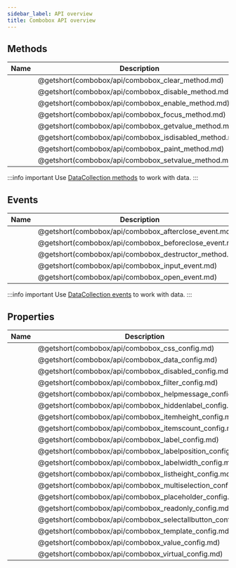 ```yaml
---
sidebar_label: API overview
title: Combobox API overview
---
```


## Methods

| Name                                           | Description                                           |
|------------------------------------------------|-------------------------------------------------------|
| [](combobox/api/combobox_clear_method.md)      | @getshort(combobox/api/combobox_clear_method.md)      |
| [](combobox/api/combobox_disable_method.md)    | @getshort(combobox/api/combobox_disable_method.md)    |
| [](combobox/api/combobox_enable_method.md)     | @getshort(combobox/api/combobox_enable_method.md)     |
| [](combobox/api/combobox_focus_method.md)      | @getshort(combobox/api/combobox_focus_method.md)      |
| [](combobox/api/combobox_getvalue_method.md)   | @getshort(combobox/api/combobox_getvalue_method.md)   |
| [](combobox/api/combobox_isdisabled_method.md) | @getshort(combobox/api/combobox_isdisabled_method.md) |
| [](combobox/api/combobox_paint_method.md)      | @getshort(combobox/api/combobox_paint_method.md)      |
| [](combobox/api/combobox_setvalue_method.md)   | @getshort(combobox/api/combobox_setvalue_method.md)   |

:::info important
Use [DataCollection methods](data_collection/index.md) to work with data. 
:::

## Events

| Name                                           | Description                                           |
| ---------------------------------------------- | ----------------------------------------------------- |
| [](combobox/api/combobox_afterclose_event.md)  | @getshort(combobox/api/combobox_afterclose_event.md)  |
| [](combobox/api/combobox_beforeclose_event.md) | @getshort(combobox/api/combobox_beforeclose_event.md) |
| [](combobox/api/combobox_destructor_method.md) | @getshort(combobox/api/combobox_destructor_method.md) |
| [](combobox/api/combobox_input_event.md)       | @getshort(combobox/api/combobox_input_event.md)       |
| [](combobox/api/combobox_open_event.md)        | @getshort(combobox/api/combobox_open_event.md)        |

:::info important
Use [DataCollection events](data_collection/index.md#events) to work with data. 
:::

## Properties

| Name                                                | Description                                                |
| --------------------------------------------------- | ---------------------------------------------------------- |
| [](combobox/api/combobox_css_config.md)             | @getshort(combobox/api/combobox_css_config.md)             |
| [](combobox/api/combobox_data_config.md)            | @getshort(combobox/api/combobox_data_config.md)            |
| [](combobox/api/combobox_disabled_config.md)        | @getshort(combobox/api/combobox_disabled_config.md)        |
| [](combobox/api/combobox_filter_config.md)          | @getshort(combobox/api/combobox_filter_config.md)          |
| [](combobox/api/combobox_helpmessage_config.md)     | @getshort(combobox/api/combobox_helpmessage_config.md)     |
| [](combobox/api/combobox_hiddenlabel_config.md)     | @getshort(combobox/api/combobox_hiddenlabel_config.md)     |
| [](combobox/api/combobox_itemheight_config.md)      | @getshort(combobox/api/combobox_itemheight_config.md)      |
| [](combobox/api/combobox_itemscount_config.md)      | @getshort(combobox/api/combobox_itemscount_config.md)      |
| [](combobox/api/combobox_label_config.md)           | @getshort(combobox/api/combobox_label_config.md)           |
| [](combobox/api/combobox_labelposition_config.md)   | @getshort(combobox/api/combobox_labelposition_config.md)   |
| [](combobox/api/combobox_labelwidth_config.md)      | @getshort(combobox/api/combobox_labelwidth_config.md)      |
| [](combobox/api/combobox_listheight_config.md)      | @getshort(combobox/api/combobox_listheight_config.md)      |
| [](combobox/api/combobox_multiselection_config.md)  | @getshort(combobox/api/combobox_multiselection_config.md)  |
| [](combobox/api/combobox_placeholder_config.md)     | @getshort(combobox/api/combobox_placeholder_config.md)     |
| [](combobox/api/combobox_readonly_config.md)        | @getshort(combobox/api/combobox_readonly_config.md)        |
| [](combobox/api/combobox_selectallbutton_config.md) | @getshort(combobox/api/combobox_selectallbutton_config.md) |
| [](combobox/api/combobox_template_config.md)        | @getshort(combobox/api/combobox_template_config.md)        |
| [](combobox/api/combobox_value_config.md)           | @getshort(combobox/api/combobox_value_config.md)           |
| [](combobox/api/combobox_virtual_config.md)         | @getshort(combobox/api/combobox_virtual_config.md)         |

